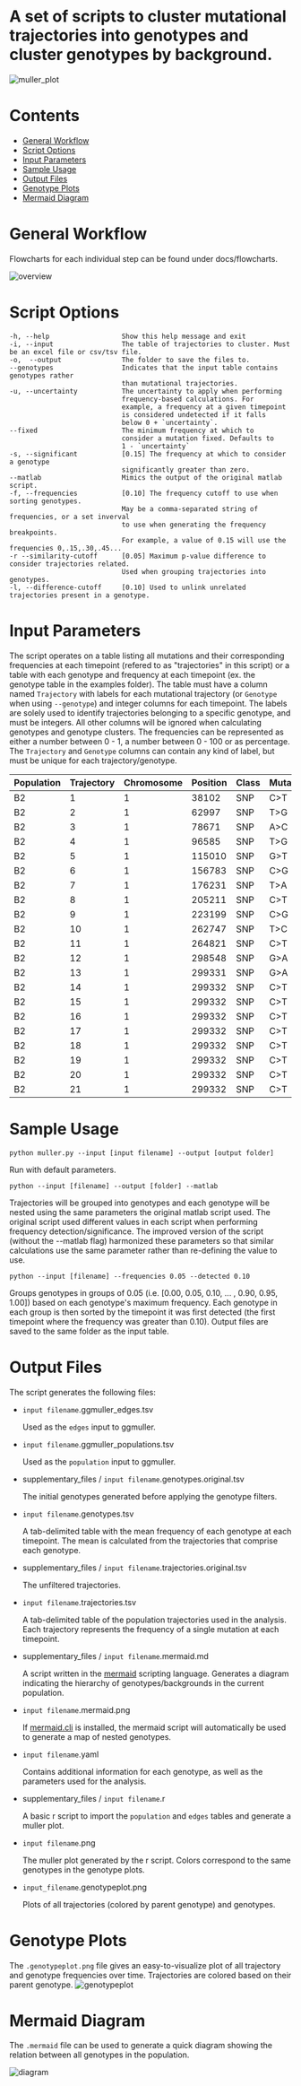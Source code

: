 # A set of scripts to cluster mutational trajectories into genotypes and cluster genotypes by background.
![muller_plot](./example/B1_muller_try1.muller.png)

# Contents
- [General Workflow](#general-workflow)
- [Script Options](#script-options)
- [Input Parameters](#input-parameters)
- [Sample Usage](#sample-usage)
- [Output Files](#output-files)
- [Genotype Plots](#genotype-plots)
- [Mermaid Diagram](#mermaid-diagram)

# General Workflow

Flowcharts for each individual step can be found under docs/flowcharts.

![overview](./docs/flowcharts/0-overview.png)

# Script Options

	-h, --help                  Show this help message and exit
	-i, --input                 The table of trajectories to cluster. Must be an excel file or csv/tsv file.
	-o,  --output               The folder to save the files to.
	--genotypes                 Indicates that the input table contains genotypes rather
	                            than mutational trajectories.
	-u, --uncertainty           The uncertainty to apply when performing
	                            frequency-based calculations. For
	                            example, a frequency at a given timepoint
	                            is considered undetected if it falls
	                            below 0 + `uncertainty`.
	--fixed                     The minimum frequency at which to
	                            consider a mutation fixed. Defaults to
	                            1 - `uncertainty`
	-s, --significant           [0.15] The frequency at which to consider a genotype
	                            significantly greater than zero.
	--matlab                    Mimics the output of the original matlab script.
	-f, --frequencies           [0.10] The frequency cutoff to use when sorting genotypes.
	                            May be a comma-separated string of frequencies, or a set inverval
	                            to use when generating the frequency breakpoints.
	                            For example, a value of 0.15 will use the frequencies 0,.15,.30,.45...
	-r --similarity-cutoff      [0.05] Maximum p-value difference to consider trajectories related.
	                            Used when grouping trajectories into genotypes.
	-l, --difference-cutoff     [0.10] Used to unlink unrelated trajectories present in a genotype.


# Input Parameters

The script operates on a table listing all mutations and their corresponding frequencies at each timepoint (refered to as "trajectories" in this script) or a table with each genotype and frequency at each timepoint (ex. the genotype table in the examples folder).
The table must have a column named `Trajectory` with labels for each mutational trajectory (or `Genotype` when using `--genotype`) and integer columns for each timepoint. The labels are solely used to identify trajectories belonging to a specific genotype, and must be integers. All other columns will be ignored when calculating genotypes and genotype clusters.
The frequencies can be represented as either a number between 0 - 1,
a number between 0 - 100 or as percentage.
The `Trajectory` and `Genotype` columns can contain any kind of label, but must be unique for each trajectory/genotype. 

| Population | Trajectory | Chromosome | Position | Class | Mutation | 0 | 17    | 25    | 44    | 66    | 75    | 90    |
|------------|------------|------------|----------|-------|----------|---|-------|-------|-------|-------|-------|-------|
| B2         | 1          | 1          | 38102    | SNP   | C>T      | 0 | 0     | 26.1% | 100%  | 100%  | 100%  | 100%  |
| B2         | 2          | 1          | 62997    | SNP   | T>G      | 0 | 0     | 0     | 52.5% | 45.4% | 91.1% | 91%   |
| B2         | 3          | 1          | 78671    | SNP   | A>C      | 0 | 0     | 0     | 14.7% | 45%   | 92.4% | 88.7% |
| B2         | 4          | 1          | 96585    | SNP   | T>G      | 0 | 0     | 0     | 0     | 21.1% | 81.1% | 81.3% |
| B2         | 5          | 1          | 115010   | SNP   | G>T      | 0 | 0     | 0     | 40.3% | 48.9% | 5.7%  | 8%    |
| B2         | 6          | 1          | 156783   | SNP   | C>G      | 0 | 0     | 0     | 0     | 0     | 100%  | 100%  |
| B2         | 7          | 1          | 176231   | SNP   | T>A      | 0 | 0     | 0     | 27.3% | 78.1% | 100%  | 100%  |
| B2         | 8          | 1          | 205211   | SNP   | C>T      | 0 | 0     | 0     | 0     | 34.5% | 83.3% | 79.3% |
| B2         | 9          | 1          | 223199   | SNP   | C>G      | 0 | 0     | 0     | 0     | 0     | 26.9% | 34%   |
| B2         | 10         | 1          | 262747   | SNP   | T>C      | 0 | 0     | 11.7% | 0     | 0     | 0     | 10.3% |
| B2         | 11         | 1          | 264821   | SNP   | C>T      | 0 | 0     | 0     | 10.8% | 15.1% | 0     | 0     |
| B2         | 12         | 1          | 298548   | SNP   | G>A      | 0 | 12.5% | 0     | 15.3% | 18.1% | 17.5% | 19.1% |
| B2         | 13         | 1          | 299331   | SNP   | G>A      | 0 | 0     | 0     | 0     | 25.8% | 5.7%  | 7.5%  |
| B2         | 14         | 1          | 299332   | SNP   | C>T      | 0 | 38%   | 43.2% | 0     | 0     | 0     | 0     |
| B2         | 15         | 1          | 299332   | SNP   | C>T      | 0 | 0     | 6.6%  | 10.4% | 6.2%  | 0     | 0     |
| B2         | 16         | 1          | 299332   | SNP   | C>T      | 0 | 0     | 0     | 0     | 20.9% | 20.9% | 0     |
| B2         | 17         | 1          | 299332   | SNP   | C>T      | 0 | 0     | 0     | 0     | 0     | 26.6% | 31.2% |
| B2         | 18         | 1          | 299332   | SNP   | C>T      | 0 | 0     | 0     | 11.5% | 0     | 13.1% | 0     |
| B2         | 19         | 1          | 299332   | SNP   | C>T      | 0 | 0     | 0     | 18.8% | 17.1% | 23.2% | 24.4% |
| B2         | 20         | 1          | 299332   | SNP   | C>T      | 0 | 0     | 0     | 13.8% | 29.5% | 0     | 8.1%  |
| B2         | 21         | 1          | 299332   | SNP   | C>T      | 0 | 0     | 0     | 11.4% | 0     | 11%   | 12.3% |




# Sample Usage

```
python muller.py --input [input filename] --output [output folder]
```

Run with default parameters.

```
python --input [filename] --output [folder] --matlab
```
Trajectories will be grouped into genotypes and each genotype will be nested using the same parameters the original matlab script used. The original script used different values in each script when performing frequency detection/significance. The improved version of the script (without the --matlab flag) harmonized these parameters so that similar calculations use the same parameter rather than re-defining the value to use.
```
python --input [filename] --frequencies 0.05 --detected 0.10
```
Groups genotypes in groups of 0.05 (i.e. [0.00, 0.05, 0.10, ... , 0.90, 0.95, 1.00]) based on each genotype's maximum frequency. Each genotype in each group is then sorted by the timepoint it was first detected (the first timepoint where the frequency was greater than 0.10). Output files are saved to the same folder as the input table.


# Output Files

The script generates the following files:
-  `input filename`.ggmuller_edges.tsv

	Used as the `edges` input to ggmuller.

- `input filename`.ggmuller_populations.tsv

	Used as the `population` input to ggmuller.


- supplementary_files / `input filename`.genotypes.original.tsv

    The initial genotypes generated before applying the genotype filters.

- `input filename`.genotypes.tsv

	A tab-delimited table with the mean frequency of each genotype at each timepoint. The mean is calculated from the trajectories that comprise each genotype.

- supplementary_files / `input filename`.trajectories.original.tsv

    The unfiltered trajectories.

- `input filename`.trajectories.tsv

	A tab-delimited table of the population trajectories used in the analysis. Each trajectory represents the frequency of a single mutation at each timepoint.

- supplementary_files / `input filename`.mermaid.md

	A script written in the [mermaid](https://mermaidjs.github.io) scripting language. Generates a diagram indicating the hierarchy of genotypes/backgrounds in the current population.

- `input filename`.mermaid.png

    If [mermaid.cli](https://github.com/mermaidjs/mermaid.cli) is installed, the mermaid script will automatically be used to generate a map of nested genotypes.

- `input filename`.yaml

	Contains additional information for each genotype, as well as the parameters used for the analysis.

- supplementary_files / `input filename`.r

	A basic r script to import the `population` and `edges` tables and generate a muller plot.
	
- `input filename`.png

	The muller plot generated by the r script. Colors correspond to the same genotypes in the genotype plots.

- `input_filename`.genotypeplot.png

    Plots of all trajectories (colored by parent genotype) and genotypes.


# Genotype Plots
The `.genotypeplot.png` file gives an easy-to-visualize plot of all trajectory and genotype frequencies over time.
Trajectories are colored based on their parent genotype.
![genotypeplot](./example/example.genotypeplot.png)

# Mermaid Diagram

The `.mermaid` file can be used to generate a quick diagram showing the relation between all genotypes in the population.

![diagram](./example/sample_mermaid_diagram.png)



